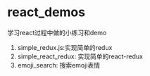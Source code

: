 # react_demos
学习react过程中做的小练习和demo

1. simple_redux.js:实现简单的redux
2. simple_react_redux: 实现简单的react-redux
3. emoji_search: 搜索emoji表情
